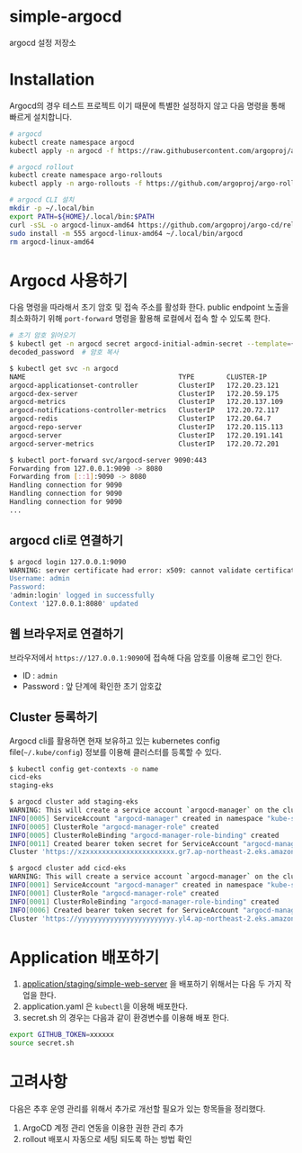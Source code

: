 # simple-argocd
argocd 설정 저장소


# Installation 
Argocd의 경우 테스트 프로젝트 이기 때문에 특별한 설정하지 않고 다음 명령을 통해 빠르게 설치합니다. 

```bash
# argocd 
kubectl create namespace argocd
kubectl apply -n argocd -f https://raw.githubusercontent.com/argoproj/argo-cd/stable/manifests/install.yaml

# argocd rollout
kubectl create namespace argo-rollouts
kubectl apply -n argo-rollouts -f https://github.com/argoproj/argo-rollouts/releases/latest/download/install.yaml

# argocd CLI 설치 
mkdir -p ~/.local/bin
export PATH=${HOME}/.local/bin:$PATH
curl -sSL -o argocd-linux-amd64 https://github.com/argoproj/argo-cd/releases/latest/download/argocd-linux-amd64
sudo install -m 555 argocd-linux-amd64 ~/.local/bin/argocd
rm argocd-linux-amd64
```


# Argocd 사용하기 
다음 명령을 따라해서 초기 암호 및 접속 주소를 활성화 한다. public endpoint 노출을 최소화하기 위해 `port-forward` 명령을 활용해 로컬에서 접속 할 수 있도록 한다. 

```bash
# 초기 암호 읽어오기 
$ kubectl get -n argocd secret argocd-initial-admin-secret --template={{.data.password}} | base64 -d
decoded_password  # 암호 복사  

$ kubectl get svc -n argocd
NAME                                      TYPE        CLUSTER-IP       EXTERNAL-IP   PORT(S)                      AGE
argocd-applicationset-controller          ClusterIP   172.20.23.121    <none>        7000/TCP,8080/TCP            21m
argocd-dex-server                         ClusterIP   172.20.59.175    <none>        5556/TCP,5557/TCP,5558/TCP   21m
argocd-metrics                            ClusterIP   172.20.137.109   <none>        8082/TCP                     21m
argocd-notifications-controller-metrics   ClusterIP   172.20.72.117    <none>        9001/TCP                     21m
argocd-redis                              ClusterIP   172.20.64.7      <none>        6379/TCP                     21m
argocd-repo-server                        ClusterIP   172.20.115.113   <none>        8081/TCP,8084/TCP            21m
argocd-server                             ClusterIP   172.20.191.141   <none>        80/TCP,443/TCP               21m
argocd-server-metrics                     ClusterIP   172.20.72.201    <none>        8083/TCP                     21m

$ kubectl port-forward svc/argocd-server 9090:443
Forwarding from 127.0.0.1:9090 -> 8080
Forwarding from [::1]:9090 -> 8080
Handling connection for 9090
Handling connection for 9090
Handling connection for 9090
...
```

## argocd cli로 연결하기 
```bash
$ argocd login 127.0.0.1:9090
WARNING: server certificate had error: x509: cannot validate certificate for 127.0.0.1 because it doesn't contain any IP SANs. Proceed insecurely (y/n)? y
Username: admin
Password:
'admin:login' logged in successfully
Context '127.0.0.1:8080' updated
```

## 웹 브라우저로 연결하기 
브라우저에서 `https://127.0.0.1:9090`에 접속해 다음 암호를 이용해 로그인 한다. 
- ID : `admin`
- Password : 앞 단계에 확인한 초기 암호값


## Cluster 등록하기 
Argocd cli를 활용하면 현재 보유하고 있는 kubernetes config file(`~/.kube/config`) 정보를 이용해 클러스터를 등록할 수 있다. 
```bash
$ kubectl config get-contexts -o name
cicd-eks
staging-eks

$ argocd cluster add staging-eks
WARNING: This will create a service account `argocd-manager` on the cluster referenced by context `staging-eks` with full cluster level privileges. Do you want to continue [y/N]? y
INFO[0005] ServiceAccount "argocd-manager" created in namespace "kube-system"
INFO[0005] ClusterRole "argocd-manager-role" created
INFO[0005] ClusterRoleBinding "argocd-manager-role-binding" created
INFO[0011] Created bearer token secret for ServiceAccount "argocd-manager"
Cluster 'https://xzxxxxxxxxxxxxxxxxxxxxxx.gr7.ap-northeast-2.eks.amazonaws.com' added

$ argocd cluster add cicd-eks
WARNING: This will create a service account `argocd-manager` on the cluster referenced by context `cicd-eks` with full cluster level privileges. Do you want to continue [y/N]? y
INFO[0001] ServiceAccount "argocd-manager" created in namespace "kube-system"
INFO[0001] ClusterRole "argocd-manager-role" created
INFO[0001] ClusterRoleBinding "argocd-manager-role-binding" created
INFO[0006] Created bearer token secret for ServiceAccount "argocd-manager"
Cluster 'https://yyyyyyyyyyyyyyyyyyyyyyyy.yl4.ap-northeast-2.eks.amazonaws.com' added
```

# Application 배포하기 
1. [application/staging/simple-web-server](application/staging/simple-web-server) 을 배포하기 위해서는 다음 두 가지 작업을 한다. 
  1. application.yaml 은 `kubectl`을 이용해 배포한다. 
  2. secret.sh 의 경우는 다음과 같이 환경변수를 이용해 배포 한다. 
  ```bash
  export GITHUB_TOKEN=xxxxxx
  source secret.sh
  ```

# 고려사항 
다음은 추후 운영 관리를 위해서 추가로 개선할 필요가 있는 항목들을 정리했다. 

1. ArgoCD 계정 관리 연동을 이용한 권한 관리 추가
2. rollout 배포시 자동으로 세팅 되도록 하는 방법 확인 


